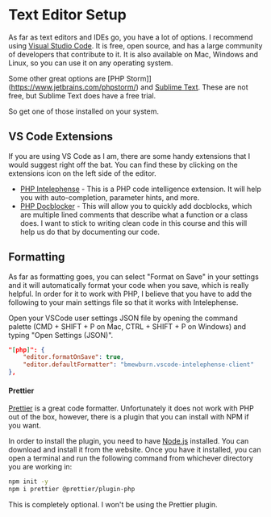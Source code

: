 # Text Editor Setup

As far as text editors and IDEs go, you have a lot of options. I recommend using [Visual Studio Code](https://code.visualstudio.com/). It is free, open source, and has a large community of developers that contribute to it. It is also available on Mac, Windows and Linux, so you can use it on any operating system.

Some other great options are [PHP Storm]](https://www.jetbrains.com/phpstorm/) and [Sublime Text](https://www.sublimetext.com/). These are not free, but Sublime Text does have a free trial.

So get one of those installed on your system.

## VS Code Extensions

If you are using VS Code as I am, there are some handy extensions that I would suggest right off the bat. You can find these by clicking on the extensions icon on the left side of the editor.

- [PHP Intelephense](https://marketplace.visualstudio.com/items?itemName=bmewburn.vscode-intelephense-client) - This is a PHP code intelligence extension. It will help you with auto-completion, parameter hints, and more.
- [PHP Docblocker](https://marketplace.visualstudio.com/items?itemName=neilbrayfield.php-docblocker) - This will allow you to quickly add docblocks, which are multiple lined comments that describe what a function or a class does. I want to stick to writing clean code in this course and this will help us do that by documenting our code.

## Formatting

As far as formatting goes, you can select "Format on Save" in your settings and it will automatically format your code when you save, which is really helpful. In order for it to work with PHP, I believe that you have to add the following to your main settings file so that it works with Intelephense.

Open your VSCode user settings JSON file by opening the command palette (CMD + SHIFT + P on Mac, CTRL + SHIFT + P on Windows) and typing "Open Settings (JSON)".

```json
"[php]": {
    "editor.formatOnSave": true,
    "editor.defaultFormatter": "bmewburn.vscode-intelephense-client"
},
```

#### Prettier

 [Prettier](https://marketplace.visualstudio.com/items?itemName=esbenp.prettier-vscode) is a great code formatter. Unfortunately it does not work with PHP out of the box, however, there is a plugin that you can install with NPM if you want.

In order to install the plugin, you need to have [Node.js](https://nodejs.org/en/) installed. You can download and install it from the website. Once you have it installed, you can open a terminal and run the following command from whichever directory you are working in:

```bash
npm init -y
npm i prettier @prettier/plugin-php
```


This is completely optional. I won't be using the Prettier plugin.
